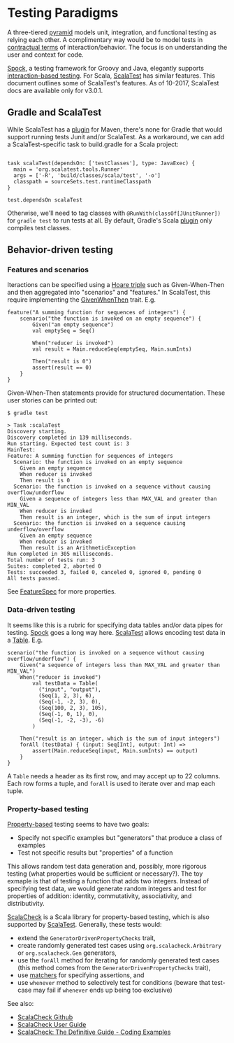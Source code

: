 # Testing Paradigms

A three-tiered [pyramid](https://guides.gradle.org/testing-gradle-plugins/) models unit, integration, and functional testing as relying each other.
A complimentary way would be to model tests in [contractual terms](https://en.wikipedia.org/wiki/Behavior-driven_development) of interaction/behavior. 
The focus is on understanding the user and context for code. 

[Spock](http://spockframework.org), a testing framework for Groovy and Java, elegantly supports [interaction-based 
testing](http://spockframework.org/spock/docs/1.1/interaction_based_testing.html). For Scala, [ScalaTest](http://www.scalatest.org) has similar
features. This document outlines some of ScalaTest's features. As of 10-2017, ScalaTest docs are available only for v3.0.1.

## Gradle and ScalaTest

While ScalaTest has a [plugin](http://www.scalatest.org/user_guide/using_the_scalatest_maven_plugin) for Maven, there's none for Gradle that would
support running tests Junit and/or ScalaTest. As a workaround, we can add a ScalaTest-specific task to build.gradle for a Scala project:

```

task scalaTest(dependsOn: ['testClasses'], type: JavaExec) {
  main = 'org.scalatest.tools.Runner'
  args = ['-R', 'build/classes/scala/test', '-o']
  classpath = sourceSets.test.runtimeClasspath
}

test.dependsOn scalaTest
```

Otherwise, we'll need to tag classes with `@RunWith(classOf[JUnitRunner])` for `gradle test` to run tests at all. By default, Gradle's Scala 
[plugin](https://docs.gradle.org/current/userguide/scala_plugin.html) only compiles test classes.

## Behavior-driven testing

### Features and scenarios

Iteractions can be specified using a [Hoare triple](https://en.wikipedia.org/wiki/Hoare_logic#Hoare_triple) such as Given-When-Then and then 
aggregated into "scenarios" and "features." In ScalaTest, this require implementing the [GivenWhenThen](http://doc.scalatest.org/3.0.1/#org.scalatest.GivenWhenThen) 
trait. E.g.

```
feature("A summing function for sequences of integers") {
    scenario("the function is invoked on an empty sequence") {
        Given("an empty sequence")
        val emptySeq = Seq()

        When("reducer is invoked")
        val result = Main.reduceSeq(emptySeq, Main.sumInts)

        Then("result is 0")
        assert(result == 0)
    }
}
```

Given-When-Then statements provide for structured documentation. These user stories can be printed out:

```
$ gradle test

> Task :scalaTest
Discovery starting.
Discovery completed in 139 milliseconds.
Run starting. Expected test count is: 3
MainTest:
Feature: A summing function for sequences of integers
  Scenario: the function is invoked on an empty sequence
    Given an empty sequence 
    When reducer is invoked 
    Then result is 0 
  Scenario: the function is invoked on a sequence without causing overflow/underflow
    Given a sequence of integers less than MAX_VAL and greater than MIN_VAL 
    When reducer is invoked 
    Then result is an integer, which is the sum of input integers 
  Scenario: the function is invoked on a sequence causing underflow/overflow
    Given an empty sequence 
    When reducer is invoked 
    Then result is an ArithmeticException 
Run completed in 305 milliseconds.
Total number of tests run: 3
Suites: completed 2, aborted 0
Tests: succeeded 3, failed 0, canceled 0, ignored 0, pending 0
All tests passed.
```

See [FeatureSpec](http://doc.scalatest.org/3.0.0/index.html#org.scalatest.FeatureSpec) for more properties.

### Data-driven testing

It seems like this is a rubric for specifying data tables and/or data pipes for testing. [Spock](http://spockframework.org/spock/docs/1.0/data_driven_testing.html)
goes a long way here. [ScalaTest](http://www.scalatest.org/user_guide/table_driven_property_checks) allows encoding test data in a 
[Table](http://doc.scalatest.org/3.0.0/index.html#org.scalatest.prop.Tables). E.g.

```
scenario("the function is invoked on a sequence without causing overflow/underflow") {
    Given("a sequence of integers less than MAX_VAL and greater than MIN_VAL")
    When("reducer is invoked")
        val testData = Table(
          ("input", "output"),
          (Seq(1, 2, 3), 6),
          (Seq(-1, -2, 3), 0),
          (Seq(100, 2, 3), 105),
          (Seq(-1, 0, 1), 0),
          (Seq(-1, -2, -3), -6)
        )

    Then("result is an integer, which is the sum of input integers")
    forAll (testData) { (input: Seq[Int], output: Int) =>
        assert(Main.reduceSeq(input, Main.sumInts) == output)
    }
}
```

A `Table` needs a header as its first row, and may accept up to 22 columns. Each row forms a tuple, and `forAll` is used to iterate over and map each tuple.

### Property-based testing

[Property-based](https://ucaat.etsi.org/2016/documents/S07_SPECSOLUTIONS_Nagy.pdf) testing seems to have two goals:
* Specify not specific examples but "generators" that produce a class of examples
* Test not specific results but "properties" of a function

This allows random test data generation and, possibly, more rigorous testing (what properties would be sufficient or necessary?). The toy exmaple is
that of testing a function that adds two integers. Instead of specifying test data, we would generate random integers and test for properties of
addition: identity, commutativity, associativity, and distributivity.

[ScalaCheck](http://www.scalacheck.org) is a Scala library for property-based testing, which is also supported by 
[ScalaTest](http://www.scalatest.org/user_guide/generator_driven_property_checks). Generally, these tests would:

* extend the `GeneratorDrivenPropertyChecks` trait,
* create randomly generated test cases using `org.scalacheck.Arbitrary` or `org.scalacheck.Gen` generators,
* use the `forAll` method for iterating for randomly generated test cases (this method comes from the `GeneratorDrivenPropertyChecks` trait),
* use [matchers](http://www.scalatest.org/user_guide/using_matchers) for specifying assertions, and
* use `whenever` method to selectively test for conditions (beware that test-case may fail if `whenever` ends up being too exclusive)

See also:
* [ScalaCheck Github](https://github.com/rickynils/scalacheck)
* [ScalaCheck User Guide](https://github.com/rickynils/scalacheck/blob/master/doc/UserGuide.md)
* [ScalaCheck: The Definitive Guide - Coding Examples](https://booksites.artima.com/scalacheck/examples/index.html)
